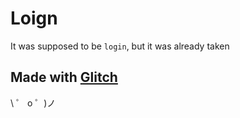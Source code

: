 # Loign

It was supposed to be `login`, but it was already taken

## Made with [Glitch](https://glitch.com/)

\ ゜ o ゜)ノ
